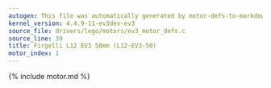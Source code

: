 ```yaml
---
autogen: This file was automatically generated by motor-defs-to-markdown.py
kernel_version: 4.4.9-11-ev3dev-ev3
source_file: drivers/lego/motors/ev3_motor_defs.c
source_line: 39
title: Firgelli L12 EV3 50mm (L12-EV3-50)
motor_index: 1
---
```


{% include motor.md %}
